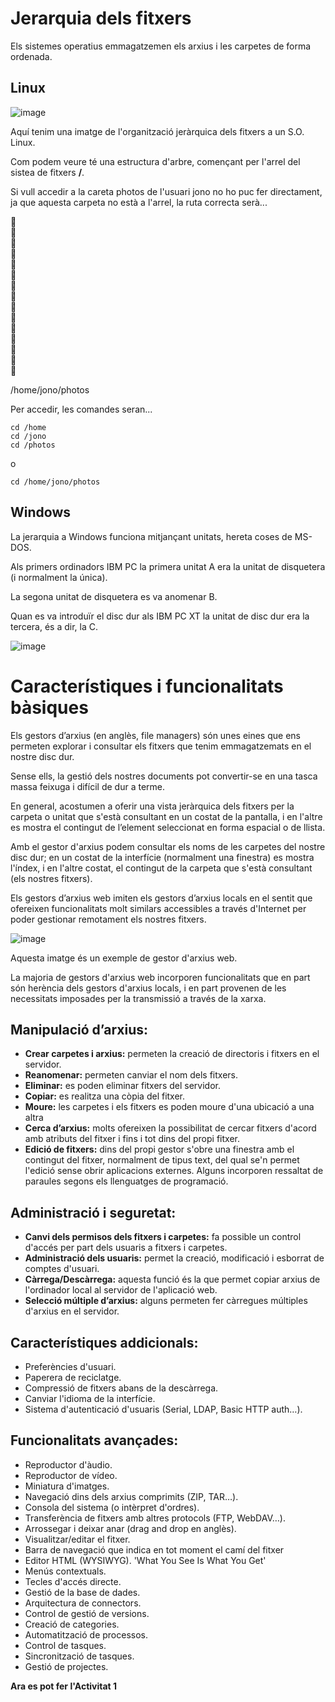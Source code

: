 # Jerarquia dels fitxers

Els sistemes operatius emmagatzemen els arxius i les carpetes de forma ordenada. 

## Linux

![image](https://github.com/XaSaFa/MP08-23-24/assets/110727546/1bffd11c-141c-4a75-ab09-0649165a865c)

Aquí tenim una imatge de l'organització jeràrquica dels fitxers a un S.O. Linux.

Com podem veure té una estructura d'arbre, començant per l'arrel del sistea de fitxers **/**. 

Si vull accedir a la careta photos de l'usuari jono no ho puc fer directament, ja que aquesta carpeta no està a l'arrel, la ruta correcta serà...

🤔<br>
🤔<br>
🤔<br>
🤔<br>
🤔<br>
🤔<br>
🤔<br>
🤔<br>
🤔<br>
🤔<br>
🤔<br>
🤔<br>
🤔<br>
🤔<br>
🤔<br>

/home/jono/photos

Per accedir, les comandes seran...

```
cd /home
cd /jono
cd /photos
```
o 
```
cd /home/jono/photos
```

## Windows

La jerarquia a Windows funciona mitjançant unitats, hereta coses de MS-DOS.

Als primers ordinadors IBM PC la primera unitat A era la unitat de disquetera (i normalment la única).

La segona unitat de disquetera es va anomenar B.

Quan es va introduïr el disc dur als IBM PC XT la unitat de disc dur era la tercera, és a dir, la C.

![image](https://github.com/XaSaFa/MP08-23-24/assets/110727546/f02ad97e-1e1f-49a0-a7f8-b45156078e7b)

# Característiques i funcionalitats bàsiques

Els gestors d’arxius (en anglès, file managers) són unes eines que ens permeten explorar i consultar els fitxers que tenim emmagatzemats en el nostre disc dur. 

Sense ells, la gestió dels nostres documents pot convertir-se en una tasca massa feixuga i difícil de dur a terme. 

En general, acostumen a oferir una vista jeràrquica dels fitxers per la carpeta o unitat que s'està consultant en un costat de la pantalla, i en l'altre es mostra el contingut de l’element seleccionat en forma espacial o de llista.

Amb el gestor d'arxius podem consultar els noms de les carpetes del nostre disc dur; en un costat de la interfície (normalment una finestra) es mostra l'índex, i en l'altre costat, el contingut de la carpeta que s'està consultant (els nostres fitxers). 

Els gestors d’arxius web imiten els gestors d’arxius locals en el sentit que ofereixen funcionalitats molt similars accessibles a través d'Internet per poder gestionar remotament els nostres fitxers.

![image](https://github.com/XaSaFa/MP08-23-24/assets/110727546/6b28b9b5-77c6-456b-b02c-8287e3da0401)

Aquesta imatge és un exemple de gestor d'arxius web.

La majoria de gestors d'arxius web incorporen funcionalitats que en part són herència dels gestors d'arxius locals, i en part provenen de les necessitats imposades per la transmissió a través de la xarxa.  

## Manipulació d’arxius:

- **Crear carpetes i arxius:** permeten la creació de directoris i fitxers en el servidor.
- **Reanomenar:** permeten canviar el nom dels fitxers.
- **Eliminar:** es poden eliminar fitxers del servidor.
- **Copiar:** es realitza una còpia del fitxer.
- **Moure:** les carpetes i els fitxers es poden moure d'una ubicació a una altra
- **Cerca d’arxius:** molts ofereixen la possibilitat de cercar fitxers d'acord amb atributs del fitxer i fins i tot dins del propi fitxer.
- **Edició de fitxers:** dins del propi gestor s'obre una finestra amb el contingut del fitxer, normalment de tipus text, del qual se'n permet l'edició sense obrir aplicacions externes. Alguns incorporen ressaltat de paraules segons els llenguatges de programació.  

## Administració i seguretat: 

- **Canvi dels permisos dels fitxers i carpetes:** fa possible un control d'accés per part dels usuaris a fitxers i carpetes.
- **Administració dels usuaris:** permet la creació, modificació i esborrat de comptes d'usuari.
- **Càrrega/Descàrrega:** aquesta funció és la que permet copiar arxius de l'ordinador local al servidor de l'aplicació web.
- **Selecció múltiple d’arxius:** alguns permeten fer càrregues múltiples d'arxius en el servidor.  

## Característiques addicionals:

- Preferències d'usuari.
- Paperera de reciclatge.
- Compressió de fitxers abans de la descàrrega.
- Canviar l'idioma de la interfície.
- Sistema d'autenticació d'usuaris (Serial, LDAP, Basic HTTP auth…).

## Funcionalitats avançades:

- Reproductor d'àudio.
- Reproductor de vídeo.
- Miniatura d'imatges.
- Navegació dins dels arxius comprimits (ZIP, TAR…).
- Consola del sistema (o intèrpret d'ordres).
- Transferència de fitxers amb altres protocols (FTP, WebDAV…).
- Arrossegar i deixar anar (drag and drop en anglès).
- Visualitzar/editar el fitxer.
- Barra de navegació que indica en tot moment el camí del fitxer
- Editor HTML (WYSIWYG). 'What You See Is What You Get'
- Menús contextuals.
- Tecles d'accés directe.
- Gestió de la base de dades.
- Arquitectura de connectors.
- Control de gestió de versions.
- Creació de categories.
- Automatització de processos.
- Control de tasques.
- Sincronització de tasques.
- Gestió de projectes.

**Ara es pot fer l'Activitat 1**
